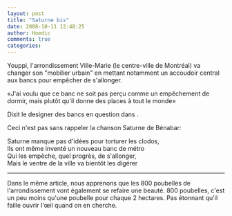 ```yaml
---
layout: post
title: "Saturne bis"
date: 2008-10-11 12:48:25
author: Hoedic
comments: true
categories: 
---
```



Youppi, l'arrondissement Ville-Marie (le centre-ville de Montréal) va changer son "mobilier urbain" en mettant notamment un accoudoir central aux bancs pour empêcher de s'allonger.

<div class="citation">«J'ai voulu que ce banc ne soit pas perçu comme un empêchement de dormir, mais plutôt qu'il donne des places à tout le monde»</div>

 


Dixit le designer des bancs en question dans .

Ceci n'est pas sans rappeler la chanson Saturne de Bénabar:

<div class="citation">
Saturne manque pas d'idées pour torturer les clodos,<br/>
Ils ont même inventé un nouveau banc de métro<br/>
Qui les empêche, quel progrès, de s'allonger,<br/>
Mais le ventre de la ville va bientôt les digérer</div>
 



***

Dans le même article, nous apprenons que les 800 poubelles de l'arrondissement vont également se refaire une beauté. 800 poubelles, c'est un peu moins qu'une poubelle pour chaque 2 hectares. Pas étonnant qu'il faille ouvrir l'&#339;il quand on en cherche.